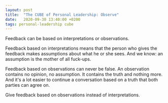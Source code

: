 ```yaml
---
layout: post
title:  "The CUBE of Personal Leadership: Observe"
date:   2020-09-30 13:40:00 +0200
tags: personal-leadership cube
---
```

Feedback can be based on interpretations or observations.

Feedback based on interpretations means that the person who gives the feedback makes assumptions about what he or she sees. And we know: an assumption is the mother of all fuck-ups.

Feedback based on observations can never be false. An observation contains no opinion, no assumption. It contains the truth and nothing more. And it's a lot easier to continue a conversation based on a truth that both parties can agree on.

Give feedback based on observations instead of interpretations.